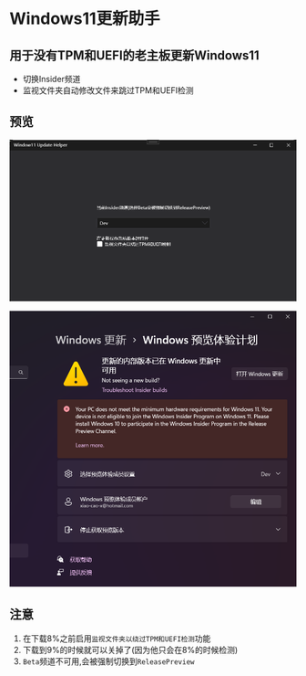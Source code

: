 ﻿# Windows11更新助手

## 用于没有TPM和UEFI的老主板更新Windows11

+ 切换Insider频道
+ 监视文件夹自动修改文件来跳过TPM和UEFI检测

## 预览

![img0](./img/0.png)

![img1](./img/1.png)

## 注意

1. 在下载8%之前启用`监视文件夹以绕过TPM和UEFI检测`功能
2. 下载到9%的时候就可以关掉了(因为他只会在8%的时候检测)
3. `Beta`频道不可用,会被强制切换到`ReleasePreview`